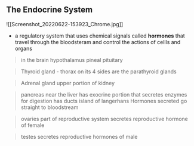 ## The Endocrine System
![[Screenshot_20220622-153923_Chrome.jpg]]
- a regulatory system that uses chemical signals called **hormones** that travel through the bloodsteram and control the actions of cellls and organs
>in the brain
>	hypothalamus
> 	pineal 
> 	pituitary

> Thyroid gland - thorax 
> on its 4 sides are the parathyroid glands

> Adrenal gland
> 	upper portion of kidney

> pancreas
> 	near the liver
> 	has exocrine portion that secretes enzymes for digestion
> 		has ducts
> 		island of langerhans
> 	Hormones secreted go straight to bloodstream

> ovaries
> 	part of reproductive system
> 	secretes reproductive hormone of female

> testes
> 	secretes reproductive hormones of male

